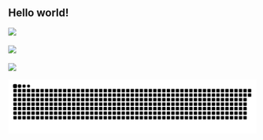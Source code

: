 ## Hello world! 
<div>
  <a href="https://www.linkedin.com/in/nathalialaudano/"><img src="https://img.shields.io/badge/LinkedIn-0077B5?style=for-the-badge&logo=linkedin&logoColor=white" /></a>
<br/><br/>
  <a href="https://nathalia.netlify.app/">
    <img height="160" src="https://github-readme-stats.vercel.app/api?username=nathaliaiscoding&hide_title=true&show_icons=true&include_all_commits=true&count_private=true&line_height=20&custom_title=my%20stats&theme=onedark&hide_border=true" />
 <br/><br/>
    <img height="160" src="https://github-readme-stats.vercel.app/api/top-langs/?username=nathaliaiscoding&hide_title=true&layout=compact&langs_count=10custom_title=languages%20I%20use%20the%20most&theme=onedark&hide_border=true&card_width=445" />
  </a>
</div>

  ![Snake animation](https://github.com/nathaliaiscoding/nathaliaiscoding/blob/output/github-contribution-grid-snake.svg)
  
  ##
